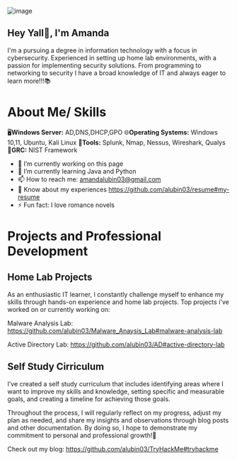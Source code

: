 ![image](https://github.com/alubin03/portfolio/assets/141780397/5363687e-962b-45dd-b108-54accbfd81c3)


## Hey Yall👋, I'm Amanda

I'm a pursuing a degree in information technology with a focus in cybersecurity. Experienced in setting up home lab environments, with a passion for implementing security solutions. From programming to networking to security I have a broad knowledge of IT and always eager to learn more!!!📚

# About Me/ Skills
🖥️**Windows Server:** AD,DNS,DHCP,GPO
🌐**Operating Systems:** Windows 10,11, Ubuntu, Kali Linux
🔨**Tools:** Splunk, Nmap, Nessus, Wireshark, Qualys
📃**GRC:** NIST Framework

- 🔭 I’m currently working on this page 
- 🌱 I’m currently learning Java and Python 
- 📫 How to reach me: amandalubin03@gmail.com
- 📄 Know about my experiences https://github.com/alubin03/resume#my-resume
- ⚡ Fun fact: I love romance novels 


# Projects and Professional Development

## Home Lab Projects

As an enthusiastic IT learner, I constantly challenge myself to enhance my skills through hands-on experience and home lab projects. 
Top projects i've worked on or currently working on: 

 Malware Analysis Lab: https://github.com/alubin03/Malware_Anaysis_Lab#malware-analysis-lab

 Active Directory Lab: https://github.com/alubin03/AD#active-directory-lab

## Self Study Cirriculum 

I’ve created a self study curriculum that includes identifying areas where I want to improve my skills and knowledge, setting specific and measurable goals, and creating a timeline for achieving those goals.

Throughout the process, I will regularly reflect on my progress, adjust my plan as needed, and share my insights and observations through blog posts and other documentation. By doing so, I hope to demonstrate my commitment to personal and professional growth!🌱


Check out my blog: https://github.com/alubin03/TryHackMe#tryhackme

